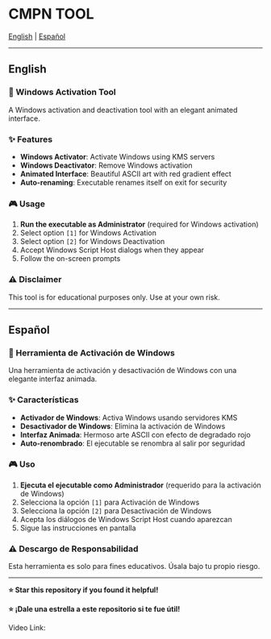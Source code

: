 # CMPN TOOL

[English](#english) | [Español](#español)

---

## English

### 🚀 Windows Activation Tool

A Windows activation and deactivation tool with an elegant animated interface.

### ✨ Features

- **Windows Activator**: Activate Windows using KMS servers
- **Windows Deactivator**: Remove Windows activation
- **Animated Interface**: Beautiful ASCII art with red gradient effect
- **Auto-renaming**: Executable renames itself on exit for security

### 🎮 Usage

1. **Run the executable as Administrator** (required for Windows activation)
2. Select option `[1]` for Windows Activation
3. Select option `[2]` for Windows Deactivation
4. Accept Windows Script Host dialogs when they appear
5. Follow the on-screen prompts

### ⚠️ Disclaimer

This tool is for educational purposes only. Use at your own risk.

---

## Español

### 🚀 Herramienta de Activación de Windows

Una herramienta de activación y desactivación de Windows con una elegante interfaz animada.

### ✨ Características

- **Activador de Windows**: Activa Windows usando servidores KMS
- **Desactivador de Windows**: Elimina la activación de Windows
- **Interfaz Animada**: Hermoso arte ASCII con efecto de degradado rojo
- **Auto-renombrado**: El ejecutable se renombra al salir por seguridad

### 🎮 Uso

1. **Ejecuta el ejecutable como Administrador** (requerido para la activación de Windows)
2. Selecciona la opción `[1]` para Activación de Windows
3. Selecciona la opción `[2]` para Desactivación de Windows
4. Acepta los diálogos de Windows Script Host cuando aparezcan
5. Sigue las instrucciones en pantalla

### ⚠️ Descargo de Responsabilidad

Esta herramienta es solo para fines educativos. Úsala bajo tu propio riesgo.

---

**⭐ Star this repository if you found it helpful!**

**⭐ ¡Dale una estrella a este repositorio si te fue útil!**

Video Link: 
